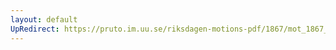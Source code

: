 ```yaml
---
layout: default
UpRedirect: https://pruto.im.uu.se/riksdagen-motions-pdf/1867/mot_1867__ak__216/mot_1867__ak__216-002.pdf
---
```

